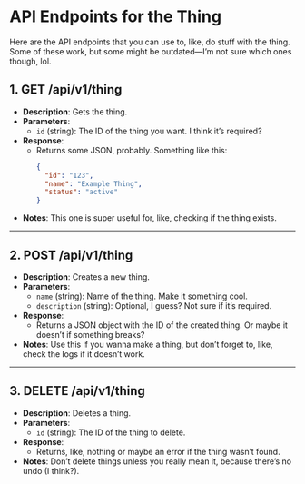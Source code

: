 # API Endpoints for the Thing

Here are the API endpoints that you can use to, like, do stuff with the thing. Some of these work, but some might be outdated—I’m not sure which ones though, lol.

## **1. GET /api/v1/thing**
- **Description**: Gets the thing.
- **Parameters**:
  - `id` (string): The ID of the thing you want. I think it’s required?
- **Response**:
  - Returns some JSON, probably. Something like this:
    ```json
    {
      "id": "123",
      "name": "Example Thing",
      "status": "active"
    }
    ```
- **Notes**: This one is super useful for, like, checking if the thing exists.

---

## **2. POST /api/v1/thing**
- **Description**: Creates a new thing.
- **Parameters**:
  - `name` (string): Name of the thing. Make it something cool.
  - `description` (string): Optional, I guess? Not sure if it’s required.
- **Response**:
  - Returns a JSON object with the ID of the created thing. Or maybe it doesn’t if something breaks?
- **Notes**: Use this if you wanna make a thing, but don’t forget to, like, check the logs if it doesn’t work.

---

## **3. DELETE /api/v1/thing**
- **Description**: Deletes a thing.
- **Parameters**:
  - `id` (string): The ID of the thing to delete.
- **Response**:
  - Returns, like, nothing or maybe an error if the thing wasn’t found.
- **Notes**: Don’t delete things unless you really mean it, because there’s no undo (I think?).
